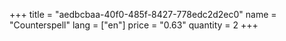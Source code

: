 +++
title = "aedbcbaa-40f0-485f-8427-778edc2d2ec0"
name = "Counterspell"
lang = ["en"]
price = "0.63"
quantity = 2
+++
